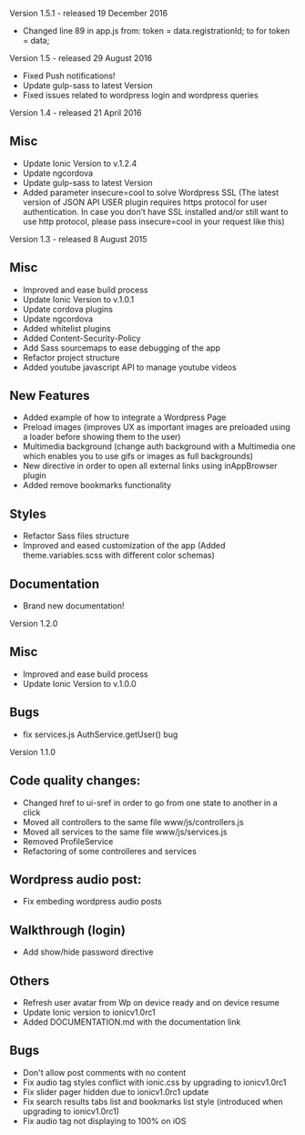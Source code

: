 Version 1.5.1 - released 19 December 2016
- Changed line 89 in app.js from:
    token = data.registrationId;
  to
    for token = data;


Version 1.5 - released 29 August 2016

- Fixed Push notifications!
- Update gulp-sass to latest Version
- Fixed issues related to wordpress login and wordpress queries

Version 1.4 - released 21 April 2016

## Misc
- Update Ionic Version to v.1.2.4
- Update ngcordova
- Update gulp-sass to latest Version
- Added parameter insecure=cool to solve Wordpress SSL
(The latest version of JSON API USER plugin requires https protocol for user authentication. In case you don’t have SSL installed and/or still want to use http protocol, please pass insecure=cool in your request like this)


Version 1.3 - released 8 August 2015

## Misc
- Improved and ease build process
- Update Ionic Version to v.1.0.1
- Update cordova plugins
- Update ngcordova
- Added whitelist plugins
- Added Content-Security-Policy
- Add Sass sourcemaps to ease debugging of the app
- Refactor project structure
- Added youtube javascript API to manage youtube videos

## New Features
- Added example of how to integrate a Wordpress Page
- Preload images (improves UX as important images are preloaded using a loader before showing them to the user)
- Multimedia background (change auth background with a Multimedia one which enables you to use gifs or images as full backgrounds)
- New directive in order to open all external links using inAppBrowser plugin
- Added remove bookmarks functionality

## Styles
- Refactor Sass files structure
- Improved and eased customization of the app (Added theme.variables.scss with different color schemas)

## Documentation
- Brand new documentation!

Version 1.2.0

## Misc
- Improved and ease build process
- Update Ionic Version to v.1.0.0

## Bugs
- fix services.js AuthService.getUser() bug


Version 1.1.0

## Code quality changes:
- Changed href to ui-sref in order to go from one state to another in a click
- Moved all controllers to the same file www/js/controllers.js
- Moved all services to the same file www/js/services.js
- Removed ProfileService
- Refactoring of some controlleres and services

## Wordpress audio post:
- Fix embeding wordpress audio posts

## Walkthrough (login)
- Add show/hide password directive

## Others
- Refresh user avatar from Wp on device ready and on device resume
- Update Ionic version to ionicv1.0rc1
- Added DOCUMENTATION.md with the documentation link

## Bugs
- Don't allow post comments with no content
- Fix audio tag styles conflict with ionic.css by upgrading to ionicv1.0rc1
- Fix slider pager hidden due to ionicv1.0rc1 update
- Fix search results tabs list and bookmarks list style (introduced when upgrading to ionicv1.0rc1)
- Fix audio tag not displaying to 100% on iOS
